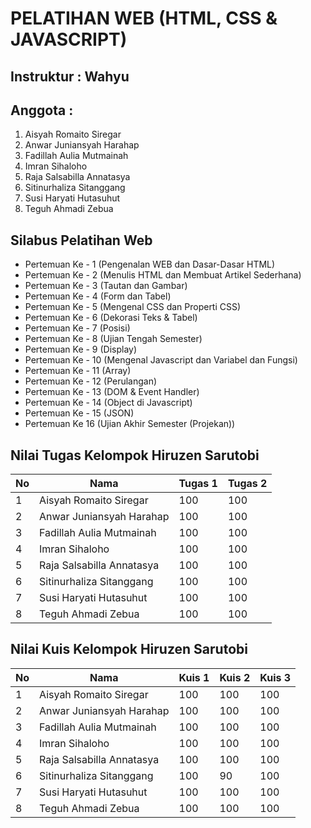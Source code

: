 # PELATIHAN WEB (HTML, CSS & JAVASCRIPT)

## Instruktur : Wahyu

## Anggota :

1. Aisyah Romaito Siregar
2. Anwar Juniansyah Harahap
3. Fadillah Aulia Mutmainah
4. Imran Sihaloho
5. Raja Salsabilla Annatasya
6. Sitinurhaliza Sitanggang
7. Susi Haryati Hutasuhut
8. Teguh Ahmadi Zebua

## Silabus Pelatihan Web

- Pertemuan Ke - 1 (Pengenalan WEB dan Dasar-Dasar HTML)
- Pertemuan Ke - 2 (Menulis HTML dan Membuat Artikel Sederhana)
- Pertemuan Ke - 3 (Tautan dan Gambar)
- Pertemuan Ke - 4 (Form dan Tabel)
- Pertemuan Ke - 5 (Mengenal CSS dan Properti CSS)
- Pertemuan Ke - 6 (Dekorasi Teks & Tabel)
- Pertemuan Ke - 7 (Posisi)
- Pertemuan Ke - 8 (Ujian Tengah Semester)
- Pertemuan Ke - 9 (Display)
- Pertemuan Ke - 10 (Mengenal Javascript dan Variabel dan Fungsi)
- Pertemuan Ke - 11 (Array)
- Pertemuan Ke - 12 (Perulangan)
- Pertemuan Ke - 13 (DOM & Event Handler)
- Pertemuan Ke - 14 (Object di Javascript)
- Pertemuan Ke - 15 (JSON)
- Pertemuan Ke 16 (Ujian Akhir Semester (Projekan))

## Nilai Tugas Kelompok Hiruzen Sarutobi

| No  | Nama                      | Tugas 1 | Tugas 2 |
| --- | ------------------------- | ------- | ------- |
| 1   | Aisyah Romaito Siregar    | 100     | 100     |
| 2   | Anwar Juniansyah Harahap  | 100     | 100     |
| 3   | Fadillah Aulia Mutmainah  | 100     | 100     |
| 4   | Imran Sihaloho            | 100     | 100     |
| 5   | Raja Salsabilla Annatasya | 100     | 100     |
| 6   | Sitinurhaliza Sitanggang  | 100     | 100     |
| 7   | Susi Haryati Hutasuhut    | 100     | 100     |
| 8   | Teguh Ahmadi Zebua        | 100     | 100     |

## Nilai Kuis Kelompok Hiruzen Sarutobi
| No  | Nama                      | Kuis 1 | Kuis 2 | Kuis 3 |
| --- | ------------------------- | ------ | ------ | ------ |
| 1   | Aisyah Romaito Siregar    | 100    | 100    | 100    |
| 2   | Anwar Juniansyah Harahap  | 100    | 100    | 100    |
| 3   | Fadillah Aulia Mutmainah  | 100    | 100    | 100    |
| 4   | Imran Sihaloho            | 100    | 100    | 100    |
| 5   | Raja Salsabilla Annatasya | 100    | 100    | 100    |
| 6   | Sitinurhaliza Sitanggang  | 100    | 90     | 100    |
| 7   | Susi Haryati Hutasuhut    | 100    | 100    | 100    |
| 8   | Teguh Ahmadi Zebua        | 100    | 100    | 100    |
